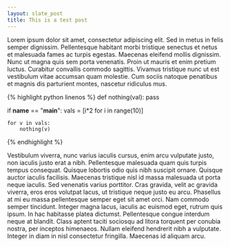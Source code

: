 ```yaml
---
layout: slate_post 
title: This is a test post
---
```


Lorem ipsum dolor sit amet, consectetur adipiscing elit. Sed in metus in felis semper dignissim. Pellentesque habitant morbi tristique senectus et netus et malesuada fames ac turpis egestas. Maecenas eleifend mollis dignissim. Nunc ut magna quis sem porta venenatis. Proin ut mauris et enim pretium luctus. Curabitur convallis commodo sagittis. Vivamus tristique nunc ut est vestibulum vitae accumsan quam molestie. Cum sociis natoque penatibus et magnis dis parturient montes, nascetur ridiculus mus.

{% highlight python linenos %}
def nothing(val):
    pass

if __name__ == "__main__":
    vals = [i*2 for i in range(10)]

    for v in vals:
        nothing(v)
{% endhighlight %}

Vestibulum viverra, nunc varius iaculis cursus, enim arcu vulputate justo, non iaculis justo erat a nibh. Pellentesque malesuada quam quis turpis tempus consequat. Quisque lobortis odio quis nibh suscipit ornare. Quisque auctor iaculis facilisis. Maecenas tristique nisl id massa malesuada ut porta neque iaculis. Sed venenatis varius porttitor. Cras gravida, velit ac gravida viverra, eros eros volutpat lacus, ut tristique neque justo eu arcu. Phasellus at mi eu massa pellentesque semper eget sit amet orci. Nam commodo semper tincidunt. Integer magna lacus, iaculis ac euismod eget, rutrum quis ipsum. In hac habitasse platea dictumst. Pellentesque congue interdum neque at blandit. Class aptent taciti sociosqu ad litora torquent per conubia nostra, per inceptos himenaeos. Nullam eleifend hendrerit nibh a vulputate. Integer in diam in nisl consectetur fringilla. Maecenas id aliquam arcu.


